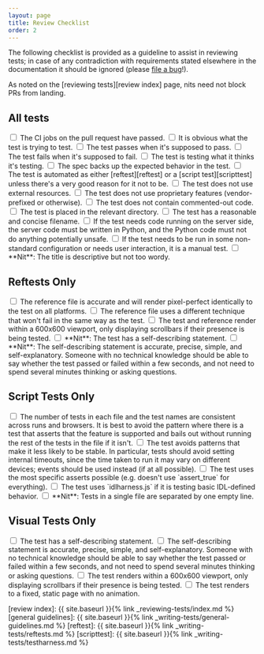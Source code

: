 ```yaml
---
layout: page
title: Review Checklist
order: 2
---
```


The following checklist is provided as a guideline to assist in reviewing
tests; in case of any contradiction with requirements stated elsewhere in the
documentation it should be ignored
(please [file a bug](https://github.com/web-platform-tests/wpt/issues/new)!).

As noted on the [reviewing tests][review index] page, nits need not block PRs
from landing.


## All tests

<label>
<input type="checkbox">
The CI jobs on the pull request have passed.
</label>

<label>
<input type="checkbox">
It is obvious what the test is trying to test.
</label>

<label>
<input type="checkbox">
The test passes when it's supposed to pass.
</label>

<label>
<input type="checkbox">
The test fails when it's supposed to fail.
</label>

<label>
<input type="checkbox">
The test is testing what it thinks it's testing.
</label>

<label>
<input type="checkbox">
The spec backs up the expected behavior in the test.
</label>

<label>
<input type="checkbox">
The test is automated as either [reftest][reftest] or
a [script test][scripttest] unless there's a very good reason for it not to be.
</label>

<label>
<input type="checkbox">
The test does not use external resources.
</label>

<label>
<input type="checkbox">
The test does not use proprietary features (vendor-prefixed or otherwise).
</label>

<label>
<input type="checkbox">
The test does not contain commented-out code.
</label>

<label>
<input type="checkbox">
The test is placed in the relevant directory.
</label>

<label>
<input type="checkbox">
The test has a reasonable and concise filename.
</label>

<label>
<input type="checkbox">
If the test needs code running on the server side, the server code must be
written in Python, and the Python code must not do anything potentially unsafe.
</label>

<label>
<input type="checkbox">
If the test needs to be run in some non-standard configuration or needs user
interaction, it is a manual test.
</label>

<label>
<input type="checkbox">
**Nit**: The title is descriptive but not too wordy.
</label>


## Reftests Only

<label>
<input type="checkbox">
The reference file is accurate and will render pixel-perfect
identically to the test on all platforms.
</label>

<label>
<input type="checkbox">
The reference file uses a different technique that won't fail in
the same way as the test.
</label>

<label>
<input type="checkbox">
The test and reference render within a 600x600 viewport, only displaying
scrollbars if their presence is being tested.
</label>

<label>
<input type="checkbox">
**Nit**: The test has a self-describing statement.
</label>

<label>
<input type="checkbox">
**Nit**: The self-describing statement is accurate, precise, simple, and
self-explanatory. Someone with no technical knowledge should be able to say
whether the test passed or failed within a few seconds, and not need to spend
several minutes thinking or asking questions.
</label>


## Script Tests Only

<label>
<input type="checkbox">
The number of tests in each file and the test names are consistent
across runs and browsers. It is best to avoid the pattern where there is
a test that asserts that the feature is supported and bails out without
running the rest of the tests in the file if it isn't.
</label>

<label>
<input type="checkbox">
The test avoids patterns that make it less likely to be stable.
In particular, tests should avoid setting internal timeouts, since the
time taken to run it may vary on different devices; events should be used
instead (if at all possible).
</label>

<label>
<input type="checkbox">
The test uses the most specific asserts possible (e.g. doesn't use
`assert_true` for everything).
</label>

<label>
<input type="checkbox">
The test uses `idlharness.js` if it is testing basic IDL-defined behavior.
</label>

<label>
<input type="checkbox">
**Nit**: Tests in a single file are separated by one empty line.
</label>


## Visual Tests Only

<label>
<input type="checkbox">
The test has a self-describing statement.
</label>

<label>
<input type="checkbox">
The self-describing statement is accurate, precise, simple, and
self-explanatory. Someone with no technical knowledge should be able to say
whether the test passed or failed within a few seconds, and not need to spend
several minutes thinking or asking questions.
</label>

<label>
<input type="checkbox">
The test renders within a 600x600 viewport, only displaying scrollbars if their
presence is being tested.
</label>

<label>
<input type="checkbox">
The test renders to a fixed, static page with no animation.
</label>


[review index]: {{ site.baseurl }}{% link _reviewing-tests/index.md %}
[general guidelines]: {{ site.baseurl }}{% link _writing-tests/general-guidelines.md %}
[reftest]: {{ site.baseurl }}{% link _writing-tests/reftests.md %}
[scripttest]: {{ site.baseurl }}{% link _writing-tests/testharness.md %}
